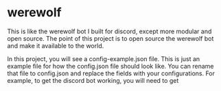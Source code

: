 # werewolf
This is like the werewolf bot I built for discord, except more modular and open source. 
The point of this project is to open source the werewolf bot and make it available to the world.

In this project, you will see a config-example.json file. This is just an example file for how the config.json file should look like.
You can rename that file to config.json and replace the fields with your configurations. For example, to get the discord bot working, you will need to get
